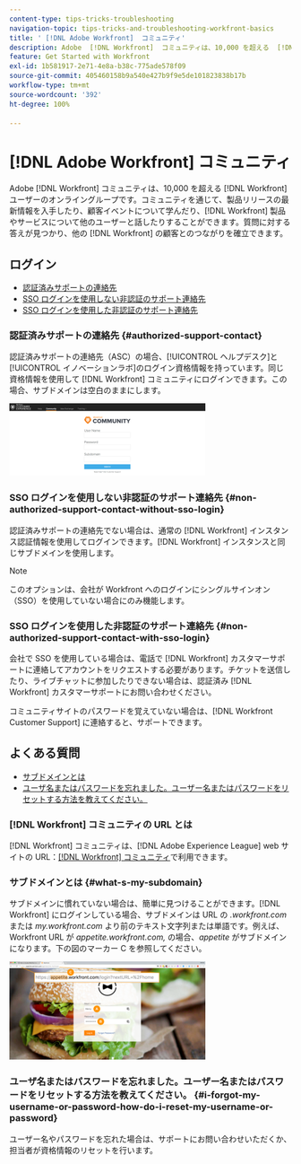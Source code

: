 ```yaml
---
content-type: tips-tricks-troubleshooting
navigation-topic: tips-tricks-and-troubleshooting-workfront-basics
title: ' [!DNL Adobe Workfront]  コミュニティ'
description: Adobe  [!DNL Workfront]  コミュニティは、10,000 を超える  [!DNL Workfront]  ユーザーのオンライングループです。コミュニティを通じて、製品リリースの最新情報を入手したり、顧客イベントについて学んだり、 [!DNL Workfront]  製品やサービスについて他のユーザーと話したりすることができます。質問に対する答えが見つかり、他の  [!DNL Workfront]  の顧客とのつながりを確立できます。
feature: Get Started with Workfront
exl-id: 1b581917-2e71-4e8a-b38c-775ade578f09
source-git-commit: 405460158b9a540e427b9f9e5de101823838b17b
workflow-type: tm+mt
source-wordcount: '392'
ht-degree: 100%

---
```


# [!DNL Adobe Workfront] コミュニティ

Adobe [!DNL Workfront] コミュニティは、10,000 を超える [!DNL Workfront] ユーザーのオンライングループです。コミュニティを通じて、製品リリースの最新情報を入手したり、顧客イベントについて学んだり、[!DNL Workfront] 製品やサービスについて他のユーザーと話したりすることができます。質問に対する答えが見つかり、他の [!DNL Workfront] の顧客とのつながりを確立できます。

<!--
<img src="assets/screen-shot-2018-09-06-at-11.38.27-am-350x112.png" alt="Screen_Shot_2018-09-06_at_11.38.27_AM.png" style="width: 350;height: 112;" data-mc-conditions="QuicksilverOrClassic.Draft mode">
-->

## ログイン

* [認証済みサポートの連絡先](#authorized-support-contact)
* [SSO ログインを使用しない非認証のサポート連絡先](#non-authorized-support-contact-without-sso-login)
* [SSO ログインを使用した非認証のサポート連絡先](#non-authorized-support-contact-with-sso-login)

### 認証済みサポートの連絡先 {#authorized-support-contact}

認証済みサポートの連絡先（ASC）の場合、[!UICONTROL ヘルプデスク]と[!UICONTROL イノベーションラボ]のログイン資格情報を持っています。同じ資格情報を使用して [!DNL Workfront] コミュニティにログインできます。この場合、サブドメインは空白のままにします。

![community_4.png](assets/community-4-350x129.png)

### SSO ログインを使用しない非認証のサポート連絡先 {#non-authorized-support-contact-without-sso-login}

認証済みサポートの連絡先でない場合は、通常の [!DNL Workfront] インスタンス認証情報を使用してログインできます。[!DNL Workfront] インスタンスと同じサブドメインを使用します。

>[!NOTE]
>
>このオプションは、会社が Workfront へのログインにシングルサインオン（SSO）を使用していない場合にのみ機能します。

### SSO ログインを使用した非認証のサポート連絡先 {#non-authorized-support-contact-with-sso-login}

会社で SSO を使用している場合は、電話で [!DNL Workfront] カスタマーサポートに連絡してアカウントをリクエストする必要があります。チケットを送信したり、ライブチャットに参加したりできない場合は、認証済み [!DNL Workfront] カスタマーサポートにお問い合わせください。

コミュニティサイトのパスワードを覚えていない場合は、[!DNL Workfront Customer Support] に連絡すると、サポートできます。

## よくある質問

* [サブドメインとは](#what-s-my-subdomain)
* [ユーザ名またはパスワードを忘れました。ユーザー名またはパスワードをリセットする方法を教えてください。](#i-forgot-my-username-or-password-how-do-i-reset-my-username-or-password)

### [!DNL Workfront] コミュニティの URL とは

[!DNL Workfront] コミュニティは、[!DNL Adobe Experience League] web サイトの URL：[[!DNL Workfront]  コミュニティ](https://experienceleaguecommunities.adobe.com/t5/workfront/ct-p/workfront?profile.language=ja)で利用できます。

### サブドメインとは {#what-s-my-subdomain}

サブドメインに慣れていない場合は、簡単に見つけることができます。[!DNL Workfront] にログインしている場合、サブドメインは URL の *.workfront.com* または *my.workfront.com* より前のテキスト文字列または単語です。例えば、Workfront URL が *appetite.workfront.com,* の場合、*appetite* がサブドメインになります。下の図のマーカー C を参照してください。

![community_5.png](assets/community-5-350x175.png)

### ユーザ名またはパスワードを忘れました。ユーザー名またはパスワードをリセットする方法を教えてください。 {#i-forgot-my-username-or-password-how-do-i-reset-my-username-or-password}

ユーザー名やパスワードを忘れた場合は、サポートにお問い合わせいただくか、担当者が資格情報のリセットを行います。
